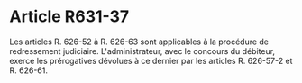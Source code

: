 # Article R631-37

Les articles R. 626-52 à R. 626-63 sont applicables à la procédure de redressement judiciaire. L'administrateur, avec le concours du débiteur, exerce les prérogatives dévolues à ce dernier par les articles R. 626-57-2 et R. 626-61.
